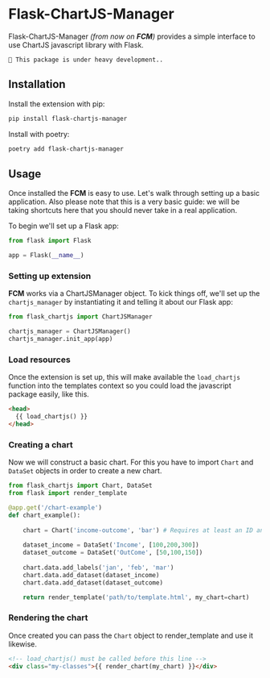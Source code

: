 # Flask-ChartJS-Manager

Flask-ChartJS-Manager *(from now on **FCM**)* provides a simple interface to use ChartJS javascript library with Flask.

```{warning}
🚧 This package is under heavy development..
```
## Installation

Install the extension with pip:

```bash
pip install flask-chartjs-manager
```

Install with poetry:
```bash
poetry add flask-chartjs-manager
```

## Usage

Once installed the **FCM** is easy to use. Let's walk through setting up a basic application. Also please note that this is a very basic guide: we will be taking shortcuts here that you should never take in a real application.

To begin we'll set up a Flask app:

```python
from flask import Flask

app = Flask(__name__)
```

### Setting up extension
**FCM** works via a ChartJSManager object. To kick things off, we'll set up the `chartjs_manager` by instantiating it and telling it about our Flask app:

```python
from flask_chartjs import ChartJSManager

chartjs_manager = ChartJSManager()
chartjs_manager.init_app(app)
```
### Load resources
Once the extension is set up, this will make available the `load_chartjs` function into the templates context so you could load the javascript package easily, like this.

```html
<head>
  {{ load_chartjs() }}
</head>
```
### Creating a chart
Now we will construct a basic chart. For this you have to import `Chart` and `DataSet` objects in order to create a new chart.

```python
from flask_chartjs import Chart, DataSet
from flask import render_template

@app.get('/chart-example')
def chart_example():
    
    chart = Chart('income-outcome', 'bar') # Requires at least an ID and a chart type.
    
    dataset_income = DataSet('Income', [100,200,300])
    dataset_outcome = DataSet('OutCome', [50,100,150])
    
    chart.data.add_labels('jan', 'feb', 'mar')
    chart.data.add_dataset(dataset_income)
    chart.data.add_dataset(dataset_outcome)

    return render_template('path/to/template.html', my_chart=chart)

```
### Rendering the chart
Once created you can pass the `Chart` object to render_template and use it likewise.

```html
<!-- load_chartjs() must be called before this line -->
<div class="my-classes">{{ render_chart(my_chart) }}</div>
```
